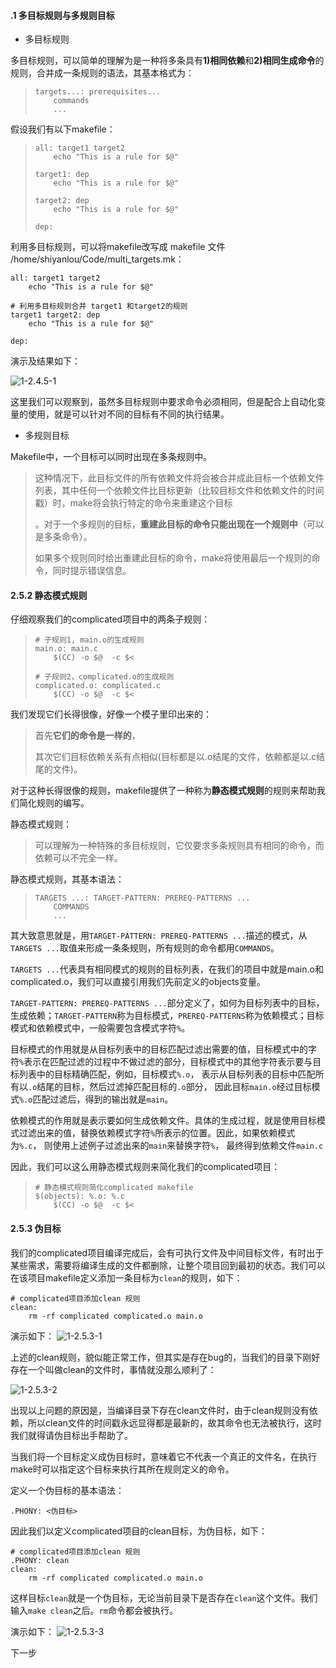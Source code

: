 #### .1 多目标规则与多规则目标

- 多目标规则

多目标规则，可以简单的理解为是一种将多条具有**1)相同依赖**和**2)相同生成命令**的规则，合并成一条规则的语法，其基本格式为：

> ```
> targets...: prerequisites...
>     commands
>     ...
> ```

假设我们有以下makefile：

> ```
> all: target1 target2
>     echo "This is a rule for $@"
> 
> target1: dep
>     echo "This is a rule for $@"
>     
> target2: dep
>     echo "This is a rule for $@"
> 
> dep:
> ```

利用多目标规则，可以将makefile改写成 makefile 文件 /home/shiyanlou/Code/multi_targets.mk：

```
all: target1 target2
    echo "This is a rule for $@"

# 利用多目标规则合并 target1 和target2的规则
target1 target2: dep
    echo "This is a rule for $@"
    
dep:
```

演示及结果如下：

![1-2.4.5-1](0.7_多目标规则和多规则目标.assets/document-uid298389labid2374timestamp1481542900748.png)

这里我们可以观察到，虽然多目标规则中要求命令必须相同，但是配合上自动化变量的使用，就是可以针对不同的目标有不同的执行结果。

- 多规则目标

Makefile中，一个目标可以同时出现在多条规则中。

> 这种情况下，此目标文件的所有依赖文件将会被合并成此目标一个依赖文件列表，其中任何一个依赖文件比目标更新（比较目标文件和依赖文件的时间戳）时，make将会执行特定的命令来重建这个目标
>
> 。对于一个多规则的目标，**重建此目标的命令只能出现在一个规则中**（可以是多条命令）。
>
> 如果多个规则同时给出重建此目标的命令，make将使用最后一个规则的命令，同时提示错误信息。

#### 2.5.2 静态模式规则

仔细观察我们的complicated项目中的两条子规则：

> ```
> # 子规则1, main.o的生成规则
> main.o: main.c
>     $(CC) -o $@  -c $<
>     
> # 子规则2，complicated.o的生成规则
> complicated.o: complicated.c
>     $(CC) -o $@  -c $<
> ```

我们发现它们长得很像，好像一个模子里印出来的：

> 首先**它们的命令是一样的**，
>
> 其次它们目标依赖关系有点相似(目标都是以.o结尾的文件，依赖都是以.c结尾的文件)。

对于这种长得很像的规则，makefile提供了一种称为**静态模式规则**的规则来帮助我们简化规则的编写。

静态模式规则：

> 可以理解为一种特殊的多目标规则，它仅要求多条规则具有相同的命令，而依赖可以不完全一样。

静态模式规则，其基本语法：

> ```
> TARGETS ...: TARGET-PATTERN: PREREQ-PATTERNS ...
>     COMMANDS
>     ...
> ```

其大致意思就是，用`TARGET-PATTERN: PREREQ-PATTERNS ...`描述的模式，从`TARGETS ...`取值来形成一条条规则，所有规则的命令都用`COMMANDS`。

`TARGETS ...`代表具有相同模式的规则的目标列表，在我们的项目中就是main.o和complicated.o，我们可以直接引用我们先前定义的objects变量。

`TARGET-PATTERN: PREREQ-PATTERNS ...`部分定义了，如何为目标列表中的目标，生成依赖；`TARGET-PATTERN`称为目标模式，`PREREQ-PATTERNS`称为依赖模式；目标模式和依赖模式中，一般需要包含模式字符`%`。

目标模式的作用就是从目标列表中的目标匹配过滤出需要的值，目标模式中的字符`%`表示在匹配过滤的过程中不做过滤的部分，目标模式中的其他字符表示要与目标列表中的目标精确匹配，例如，目标模式`%.o`， 表示从目标列表的目标中匹配所有以`.o`结尾的目标，然后过滤掉匹配目标的`.o`部分， 因此目标`main.o`经过目标模式`%.o`匹配过滤后，得到的输出就是`main`。

依赖模式的作用就是表示要如何生成依赖文件。具体的生成过程，就是使用目标模式过滤出来的值，替换依赖模式字符`%`所表示的位置。因此，如果依赖模式为`%.c`， 则使用上述例子过滤出来的`main`来替换字符`%`， 最终得到依赖文件`main.c`

因此，我们可以这么用静态模式规则来简化我们的complicated项目：

> ```
> # 静态模式规则简化complicated makefile
> $(objects): %.o: %.c
>     $(CC) -o $@  -c $<
> ```

#### 2.5.3 伪目标

我们的complicated项目编译完成后，会有可执行文件及中间目标文件，有时出于某些需求，需要将编译生成的文件都删除，让整个项目回到最初的状态。我们可以在该项目makefile定义添加一条目标为`clean`的规则，如下：

```
# complicated项目添加clean 规则
clean:
    rm -rf complicated complicated.o main.o
```

演示如下： ![1-2.5.3-1](0.7_多目标规则和多规则目标.assets/document-uid298389labid2374timestamp1481542923103.png)

上述的clean规则，貌似能正常工作，但其实是存在bug的，当我们的目录下刚好存在一个叫做clean的文件时，事情就没那么顺利了：

![1-2.5.3-2](0.7_多目标规则和多规则目标.assets/document-uid298389labid2374timestamp1481542931541.png)

出现以上问题的原因是，当编译目录下存在clean文件时，由于clean规则没有依赖，所以clean文件的时间戳永远显得都是最新的，故其命令也无法被执行，这时我们就得请伪目标出手帮助了。

当我们将一个目标定义成伪目标时，意味着它不代表一个真正的文件名，在执行make时可以指定这个目标来执行其所在规则定义的命令。

定义一个伪目标的基本语法：

```
.PHONY: <伪目标>
```

因此我们以定义complicated项目的clean目标，为伪目标，如下：

```
# complicated项目添加clean 规则
.PHONY: clean
clean:
    rm -rf complicated complicated.o main.o
```

这样目标`clean`就是一个伪目标，无论当前目录下是否存在`clean`这个文件。我们输入`make clean`之后。`rm`命令都会被执行。

演示如下： ![1-2.5.3-3](0.7_多目标规则和多规则目标.assets/document-uid298389labid2374timestamp1481542942866.png)



下一步

